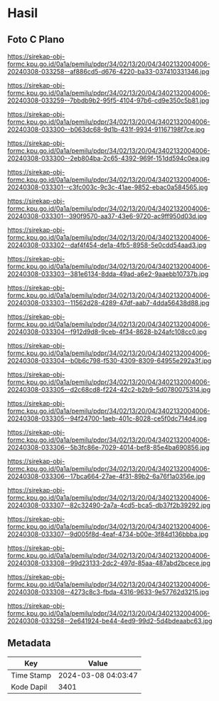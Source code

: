 # Hasil

## Foto C Plano

https://sirekap-obj-formc.kpu.go.id/0a1a/pemilu/pdpr/34/02/13/20/04/3402132004006-20240308-033258--af886cd5-d676-4220-ba33-037410331346.jpg

https://sirekap-obj-formc.kpu.go.id/0a1a/pemilu/pdpr/34/02/13/20/04/3402132004006-20240308-033259--7bbdb9b2-95f5-4104-97b6-cd9e350c5b81.jpg

https://sirekap-obj-formc.kpu.go.id/0a1a/pemilu/pdpr/34/02/13/20/04/3402132004006-20240308-033300--b063dc68-9d1b-431f-9934-91167198f7ce.jpg

https://sirekap-obj-formc.kpu.go.id/0a1a/pemilu/pdpr/34/02/13/20/04/3402132004006-20240308-033300--2eb804ba-2c65-4392-969f-151dd594c0ea.jpg

https://sirekap-obj-formc.kpu.go.id/0a1a/pemilu/pdpr/34/02/13/20/04/3402132004006-20240308-033301--c3fc003c-9c3c-41ae-9852-ebac0a584565.jpg

https://sirekap-obj-formc.kpu.go.id/0a1a/pemilu/pdpr/34/02/13/20/04/3402132004006-20240308-033301--390f9570-aa37-43e6-9720-ac9ff950d03d.jpg

https://sirekap-obj-formc.kpu.go.id/0a1a/pemilu/pdpr/34/02/13/20/04/3402132004006-20240308-033302--daf4f454-de1a-4fb5-8958-5e0cdd54aad3.jpg

https://sirekap-obj-formc.kpu.go.id/0a1a/pemilu/pdpr/34/02/13/20/04/3402132004006-20240308-033303--381e6134-8dda-49ad-a6e2-9aaebb10737b.jpg

https://sirekap-obj-formc.kpu.go.id/0a1a/pemilu/pdpr/34/02/13/20/04/3402132004006-20240308-033303--11562d28-4289-47df-aab7-4dda56438d88.jpg

https://sirekap-obj-formc.kpu.go.id/0a1a/pemilu/pdpr/34/02/13/20/04/3402132004006-20240308-033304--f912d9d8-9ceb-4f34-8628-b24afc108cc0.jpg

https://sirekap-obj-formc.kpu.go.id/0a1a/pemilu/pdpr/34/02/13/20/04/3402132004006-20240308-033304--b0b6c798-f530-4309-8309-64955e292a3f.jpg

https://sirekap-obj-formc.kpu.go.id/0a1a/pemilu/pdpr/34/02/13/20/04/3402132004006-20240308-033305--d2c68cd8-f224-42c2-b2b9-5d0780075314.jpg

https://sirekap-obj-formc.kpu.go.id/0a1a/pemilu/pdpr/34/02/13/20/04/3402132004006-20240308-033305--94f24700-1aeb-401c-8028-ce5f0dc714d4.jpg

https://sirekap-obj-formc.kpu.go.id/0a1a/pemilu/pdpr/34/02/13/20/04/3402132004006-20240308-033306--5b3fc86e-7029-4014-bef8-85e4ba690856.jpg

https://sirekap-obj-formc.kpu.go.id/0a1a/pemilu/pdpr/34/02/13/20/04/3402132004006-20240308-033306--17bca664-27ae-4f31-89b2-6a76f1a0356e.jpg

https://sirekap-obj-formc.kpu.go.id/0a1a/pemilu/pdpr/34/02/13/20/04/3402132004006-20240308-033307--82c32490-2a7a-4cd5-bca5-db37f2b39292.jpg

https://sirekap-obj-formc.kpu.go.id/0a1a/pemilu/pdpr/34/02/13/20/04/3402132004006-20240308-033307--9d005f8d-4eaf-4734-b00e-3f84d136bbba.jpg

https://sirekap-obj-formc.kpu.go.id/0a1a/pemilu/pdpr/34/02/13/20/04/3402132004006-20240308-033308--99d23133-2dc2-497d-85aa-487abd2bcece.jpg

https://sirekap-obj-formc.kpu.go.id/0a1a/pemilu/pdpr/34/02/13/20/04/3402132004006-20240308-033308--4273c8c3-fbda-4316-9633-9e57762d3215.jpg

https://sirekap-obj-formc.kpu.go.id/0a1a/pemilu/pdpr/34/02/13/20/04/3402132004006-20240308-033258--2e641924-be44-4ed9-99d2-5d4bdeaabc63.jpg


## Metadata

| Key        | Value               |
| ---------- | ------------------- |
| Time Stamp | 2024-03-08 04:03:47 |
| Kode Dapil | 3401                |



